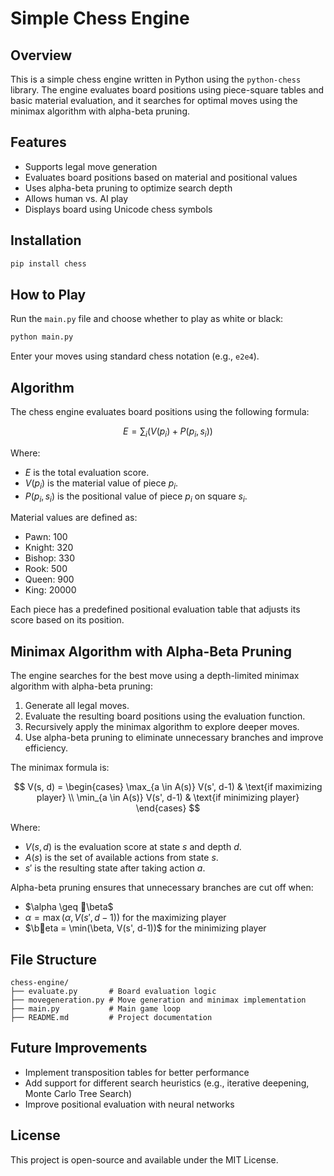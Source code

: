 # Simple Chess Engine

## Overview
This is a simple chess engine written in Python using the `python-chess` library. The engine evaluates board positions using piece-square tables and basic material evaluation, and it searches for optimal moves using the minimax algorithm with alpha-beta pruning.

## Features
- Supports legal move generation
- Evaluates board positions based on material and positional values
- Uses alpha-beta pruning to optimize search depth
- Allows human vs. AI play
- Displays board using Unicode chess symbols

## Installation
```bash
pip install chess
```

## How to Play
Run the `main.py` file and choose whether to play as white or black:
```bash
python main.py
```
Enter your moves using standard chess notation (e.g., `e2e4`).

## Algorithm
The chess engine evaluates board positions using the following formula:

$$
E = \sum_{i} \left( V(p_i) + P(p_i, s_i) \right)
$$

Where:
- $E$ is the total evaluation score.
- $V(p_i)$ is the material value of piece $p_i$.
- $P(p_i, s_i)$ is the positional value of piece $p_i$ on square $s_i$.

Material values are defined as:
- Pawn: $100$
- Knight: $320$
- Bishop: $330$
- Rook: $500$
- Queen: $900$
- King: $20000$

Each piece has a predefined positional evaluation table that adjusts its score based on its position.

## Minimax Algorithm with Alpha-Beta Pruning
The engine searches for the best move using a depth-limited minimax algorithm with alpha-beta pruning:

1. Generate all legal moves.
2. Evaluate the resulting board positions using the evaluation function.
3. Recursively apply the minimax algorithm to explore deeper moves.
4. Use alpha-beta pruning to eliminate unnecessary branches and improve efficiency.

The minimax formula is:

$$
V(s, d) = \begin{cases} \max_{a \in A(s)} V(s', d-1) & \text{if maximizing player} \\ \min_{a \in A(s)} V(s', d-1) & \text{if minimizing player} \end{cases}
$$

Where:
- $V(s, d)$ is the evaluation score at state $s$ and depth $d$.
- $A(s)$ is the set of available actions from state $s$.
- $s'$ is the resulting state after taking action $a$.

Alpha-beta pruning ensures that unnecessary branches are cut off when:
- $\alpha \geq \beta$
- $\alpha = \max(\alpha, V(s', d-1))$ for the maximizing player
- $\beta = \min(\beta, V(s', d-1))$ for the minimizing player

## File Structure
```
chess-engine/
├── evaluate.py       # Board evaluation logic
├── movegeneration.py # Move generation and minimax implementation
├── main.py           # Main game loop
├── README.md         # Project documentation
```

## Future Improvements
- Implement transposition tables for better performance
- Add support for different search heuristics (e.g., iterative deepening, Monte Carlo Tree Search)
- Improve positional evaluation with neural networks

## License
This project is open-source and available under the MIT License.

